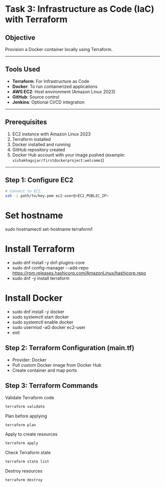 # Task 3: Infrastructure as Code (IaC) with Terraform

## Objective
Provision a Docker container locally using Terraform.

---

## Tools Used
- **Terraform**: For Infrastructure as Code
- **Docker**: To run containerized applications
- **AWS EC2**: Host environment (Amazon Linux 2023)
- **GitHub**: Source control
- **Jenkins**: Optional CI/CD integration

---

## Prerequisites
1. EC2 instance with Amazon Linux 2023
2. Terraform installed
3. Docker installed and running
4. GitHub repository created
5. Docker Hub account with your image pushed (example: `vishakhagujar/firstdockerproject:welcome1`)

---

## Step 1: Configure EC2
```bash
# Connect to EC2
ssh -i path/to/key.pem ec2-user@<EC2_PUBLIC_IP>
```

# Set hostname
sudo hostnamectl set-hostname terraform1

# Install Terraform

- sudo dnf install -y dnf-plugins-core
- sudo dnf config-manager --add-repo https://rpm.releases.hashicorp.com/AmazonLinux/hashicorp.repo
- sudo dnf -y install terraform

# Install Docker

- sudo dnf install -y docker
- sudo systemctl start docker
- sudo systemctl enable docker
- sudo usermod -aG docker ec2-user
- exit

## Step 2: Terraform Configuration (main.tf)

- Provider: Docker
- Pull custom Docker image from Docker Hub
- Create container and map ports

## Step 3: Terraform Commands

Validate Terraform code
```bash
terraform validate
```

Plan before applying
```bash
terraform plan
```

Apply to create resources
```bash
terraform apply
```

Check Terraform state
```bash
terraform state list
```

Destroy resources
```bash
terraform destroy
```
